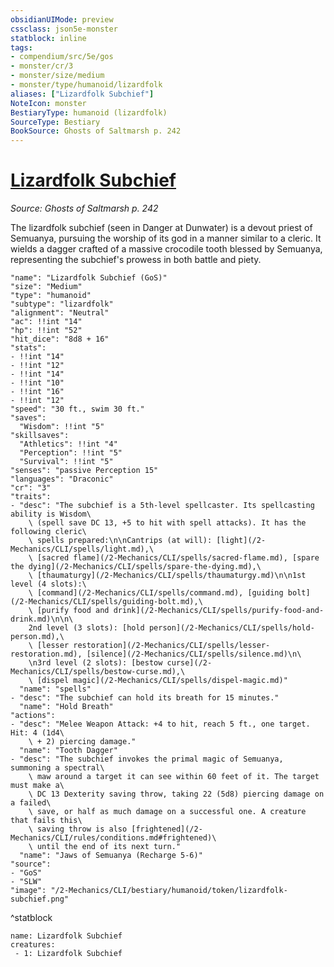 ```yaml
---
obsidianUIMode: preview
cssclass: json5e-monster
statblock: inline
tags:
- compendium/src/5e/gos
- monster/cr/3
- monster/size/medium
- monster/type/humanoid/lizardfolk
aliases: ["Lizardfolk Subchief"]
NoteIcon: monster
BestiaryType: humanoid (lizardfolk)
SourceType: Bestiary
BookSource: Ghosts of Saltmarsh p. 242
---
```

# [Lizardfolk Subchief](2-Mechanics/CLI/bestiary/humanoid/lizardfolk-subchief-gos.md)
*Source: Ghosts of Saltmarsh p. 242*  

The lizardfolk subchief (seen in Danger at Dunwater) is a devout priest of Semuanya, pursuing the worship of its god in a manner similar to a cleric. It wields a dagger crafted of a massive crocodile tooth blessed by Semuanya, representing the subchief's prowess in both battle and piety.

```statblock
"name": "Lizardfolk Subchief (GoS)"
"size": "Medium"
"type": "humanoid"
"subtype": "lizardfolk"
"alignment": "Neutral"
"ac": !!int "14"
"hp": !!int "52"
"hit_dice": "8d8 + 16"
"stats":
- !!int "14"
- !!int "12"
- !!int "14"
- !!int "10"
- !!int "16"
- !!int "12"
"speed": "30 ft., swim 30 ft."
"saves":
  "Wisdom": !!int "5"
"skillsaves":
  "Athletics": !!int "4"
  "Perception": !!int "5"
  "Survival": !!int "5"
"senses": "passive Perception 15"
"languages": "Draconic"
"cr": "3"
"traits":
- "desc": "The subchief is a 5th-level spellcaster. Its spellcasting ability is Wisdom\
    \ (spell save DC 13, +5 to hit with spell attacks). It has the following cleric\
    \ spells prepared:\n\nCantrips (at will): [light](/2-Mechanics/CLI/spells/light.md),\
    \ [sacred flame](/2-Mechanics/CLI/spells/sacred-flame.md), [spare the dying](/2-Mechanics/CLI/spells/spare-the-dying.md),\
    \ [thaumaturgy](/2-Mechanics/CLI/spells/thaumaturgy.md)\n\n1st level (4 slots):\
    \ [command](/2-Mechanics/CLI/spells/command.md), [guiding bolt](/2-Mechanics/CLI/spells/guiding-bolt.md),\
    \ [purify food and drink](/2-Mechanics/CLI/spells/purify-food-and-drink.md)\n\n\
    2nd level (3 slots): [hold person](/2-Mechanics/CLI/spells/hold-person.md),\
    \ [lesser restoration](/2-Mechanics/CLI/spells/lesser-restoration.md), [silence](/2-Mechanics/CLI/spells/silence.md)\n\
    \n3rd level (2 slots): [bestow curse](/2-Mechanics/CLI/spells/bestow-curse.md),\
    \ [dispel magic](/2-Mechanics/CLI/spells/dispel-magic.md)"
  "name": "spells"
- "desc": "The subchief can hold its breath for 15 minutes."
  "name": "Hold Breath"
"actions":
- "desc": "Melee Weapon Attack: +4 to hit, reach 5 ft., one target. Hit: 4 (1d4\
    \ + 2) piercing damage."
  "name": "Tooth Dagger"
- "desc": "The subchief invokes the primal magic of Semuanya, summoning a spectral\
    \ maw around a target it can see within 60 feet of it. The target must make a\
    \ DC 13 Dexterity saving throw, taking 22 (5d8) piercing damage on a failed\
    \ save, or half as much damage on a successful one. A creature that fails this\
    \ saving throw is also [frightened](/2-Mechanics/CLI/rules/conditions.md#frightened)\
    \ until the end of its next turn."
  "name": "Jaws of Semuanya (Recharge 5-6)"
"source":
- "GoS"
- "SLW"
"image": "/2-Mechanics/CLI/bestiary/humanoid/token/lizardfolk-subchief.png"
```
^statblock

```encounter-table
name: Lizardfolk Subchief
creatures:
 - 1: Lizardfolk Subchief
```